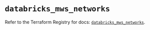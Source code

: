 # `databricks_mws_networks`

Refer to the Terraform Registry for docs: [`databricks_mws_networks`](https://registry.terraform.io/providers/databricks/databricks/1.46.0/docs/resources/mws_networks).
